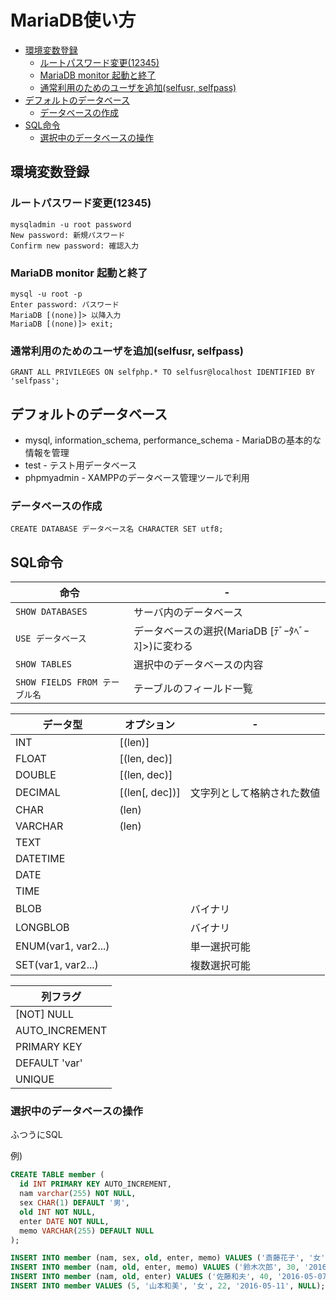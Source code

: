 # MariaDB使い方

- [環境変数登録](#環境変数登録)
  - [ルートパスワード変更(12345)](#ルートパスワード変更12345)
  - [MariaDB monitor 起動と終了](#mariadb-monitor-起動と終了)
  - [通常利用のためのユーザを追加(selfusr, selfpass)](#通常利用のためのユーザを追加selfusr-selfpass)
- [デフォルトのデータベース](#デフォルトのデータベース)
  - [データベースの作成](#データベースの作成)
- [SQL命令](#sql命令)
  - [選択中のデータベースの操作](#選択中のデータベースの操作)

## 環境変数登録

### ルートパスワード変更(12345)
```
mysqladmin -u root password
New password: 新規パスワード
Confirm new password: 確認入力
```

### MariaDB monitor 起動と終了
```
mysql -u root -p
Enter password: パスワード
MariaDB [(none)]> 以降入力
MariaDB [(none)]> exit;
```

### 通常利用のためのユーザを追加(selfusr, selfpass)
```
GRANT ALL PRIVILEGES ON selfphp.* TO selfusr@localhost IDENTIFIED BY 'selfpass';
```

## デフォルトのデータベース

* mysql, information_schema, performance_schema
\- MariaDBの基本的な情報を管理
* test
\- テスト用データベース
* phpmyadmin
\- XAMPPのデータベース管理ツールで利用

### データベースの作成
```
CREATE DATABASE データベース名 CHARACTER SET utf8;
```

## SQL命令

| 命令                          | -                                             |
| ----------------------------- | --------------------------------------------- |
| `SHOW DATABASES`              | サーバ内のデータベース                        |
| `USE データベース`            | データベースの選択(MariaDB [ﾃﾞｰﾀﾍﾞｰｽ]>)に変わる |
| `SHOW TABLES`                 | 選択中のデータベースの内容                    |
| `SHOW FIELDS FROM テーブル名` | テーブルのフィールド一覧                      |

| データ型            | オプション     | -                          |
| ------------------- | -------------- | -------------------------- |
| INT                 | [(len)]        |
| FLOAT               | [(len, dec)]   |
| DOUBLE              | [(len, dec)]   |
| DECIMAL             | [(len[, dec])] | 文字列として格納された数値 |
| CHAR                | (len)          |
| VARCHAR             | (len)          |
| TEXT                |
| DATETIME            |
| DATE                |
| TIME                |
| BLOB                |                | バイナリ                   |
| LONGBLOB            |                | バイナリ                   |
| ENUM(var1, var2...) |                | 単一選択可能               |
| SET(var1, var2...)  |                | 複数選択可能               |

| 列フラグ       |
| -------------- |
| [NOT] NULL     |
| AUTO_INCREMENT |
| PRIMARY KEY    |
| DEFAULT 'var'  |
| UNIQUE         |

### 選択中のデータベースの操作
ふつうにSQL

例)
```sql
CREATE TABLE member (
  id INT PRIMARY KEY AUTO_INCREMENT,  
  nam varchar(255) NOT NULL,
  sex CHAR(1) DEFAULT '男',
  old INT NOT NULL,
  enter DATE NOT NULL,
  memo VARCHAR(255) DEFAULT NULL
);

INSERT INTO member (nam, sex, old, enter, memo) VALUES ('斎藤花子', '女', 22, '2016-04-10', '紹介割引適用');
INSERT INTO member (nam, old, enter, memo) VALUES ('鈴木次郎', 30, '2016-04-21', '再入会');
INSERT INTO member (nam, old, enter) VALUES ('佐藤和夫', 40, '2016-05-07');
INSERT INTO member VALUES (5, '山本和美', '女', 22, '2016-05-11', NULL);
```